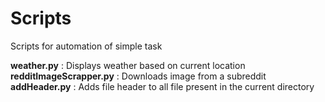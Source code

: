 # Scripts
Scripts for automation of simple task

**weather.py** : Displays weather based on current location  
**redditImageScrapper.py** : Downloads image from a subreddit  
**addHeader.py** : Adds file header  to all file present in the current directory
